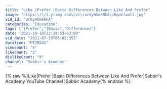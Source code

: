 ```yaml
---
title: "Like |Prefer |Basic Differences Between Like And Prefer"
image: "https:\/\/i.ytimg.com\/vi\/ur6yHUmkRkA\/hqdefault.jpg"
vid_id: "ur6yHUmkRkA"
categories: "Education"
tags: ["|Prefer","|Basic","Differences"]
date: "2021-10-18T22:34:53+03:00"
vid_date: "2021-07-19T06:02:35Z"
duration: "PT2M24S"
viewcount: "6"
likeCount: "2"
dislikeCount: "0"
channel: "Sabbir's Academy"
---
```

{% raw %}Like|Prefer |Basic Differences Between Like And Prefer|Sabbir's Academy YouTube Channel |Sabbir Academy{% endraw %}
